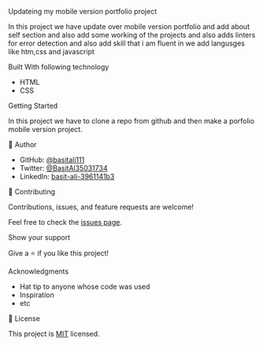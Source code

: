 Updateing my mobile version portfolio project

In this project we have update over mobile version portfolio and add about self section and also add some working of the projects 
and also adds linters for error detection and also add skill that i am fluent in we add langusges like htm,css and javascript


 Built With following technology
- HTML
- CSS


 Getting Started

In this project we have to clone a repo from github and then make a porfolio mobile version project.



👤 Author

- GitHub: [@basitali111](https://github.com/basitali111)
- Twitter: [@BasitAl35031734 ](https://twitter.com/BasitAl35031734)
- LinkedIn: [basit-ali-3961141b3](https://linkedin.com/in/basit-ali-3961141b3)




 🤝 Contributing

Contributions, issues, and feature requests are welcome!

Feel free to check the [issues page](../../issues/).

 Show your support

Give a ⭐️ if you like this project!

Acknowledgments

- Hat tip to anyone whose code was used
- Inspiration
- etc

 📝 License

This project is [MIT](./MIT.md) licensed.


